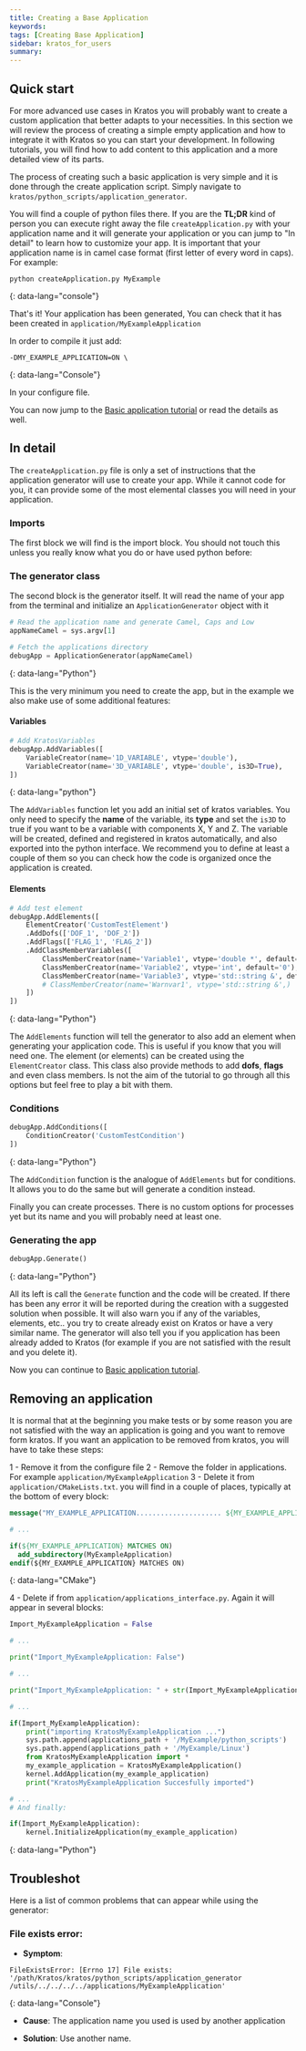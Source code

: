 ```yaml
---
title: Creating a Base Application
keywords: 
tags: [Creating Base Application]
sidebar: kratos_for_users
summary: 
---
```


## Quick start

For more advanced use cases in Kratos you will probably want to create a custom application that better adapts to your necessities. In this section we will review the process of creating a simple empty application and how to integrate it with Kratos so you can start your development. In following tutorials, you will find how to add content to this application and a more detailed view of its parts.

The process of creating such a basic application is very simple and it is done through the create application script. Simply navigate to `kratos/python_scripts/application_generator`.

You will find a couple of python files there. If you are the **TL;DR** kind of person you can execute right away the file `createApplication.py` with your application name and it will generate your application or you can jump to "In detail" to learn how to customize your app. It is important that your application name is in camel case format (first letter of every word in caps). For example:

```console
python createApplication.py MyExample
```
{: data-lang="console"}

That's it! Your application has been generated, You can check that it has been created in `application/MyExampleApplication`

In order to compile it just add:

```console
-DMY_EXAMPLE_APPLICATION=ON \
```
{: data-lang="Console"}

In your configure file.

You can now jump to the [Basic application tutorial](Stationary_Heat_Transfer) or read the details as well.

## In detail

The `createApplication.py` file is only a set of instructions that the application generator will use to create your app. While it cannot code for you, it can provide some of the most elemental classes you will need in your application.

### Imports
The first block we will find is the import block. You should not touch this unless you really know what you do or have used python before:

### The generator class
The second block is the generator itself. It will read the name of your app from the terminal and initialize an `ApplicationGenerator` object with it

```python
# Read the application name and generate Camel, Caps and Low
appNameCamel = sys.argv[1]

# Fetch the applications directory
debugApp = ApplicationGenerator(appNameCamel)
```
{: data-lang="Python"}

This is the very minimum you need to create the app, but in the example we also make use of some additional features:

#### Variables
```python
# Add KratosVariables
debugApp.AddVariables([
    VariableCreator(name='1D_VARIABLE', vtype='double'),
    VariableCreator(name='3D_VARIABLE', vtype='double', is3D=True),
])
```
{: data-lang="python"}

The `AddVariables` function let you add an initial set of kratos variables. You only need to specify the **name** of the variable, its **type** and set the `is3D` to true if you want to be a variable with components X, Y and Z. The variable will be created, defined and registered in kratos automatically, and also exported into the python interface. We recommend you to define at least a couple of them so you can check how the code is organized once the application is created.

#### Elements
```python
# Add test element
debugApp.AddElements([
    ElementCreator('CustomTestElement')
    .AddDofs(['DOF_1', 'DOF_2'])
    .AddFlags(['FLAG_1', 'FLAG_2'])
    .AddClassMemberVariables([
        ClassMemberCreator(name='Variable1', vtype='double *', default='nullptr'),
        ClassMemberCreator(name='Variable2', vtype='int', default='0'),
        ClassMemberCreator(name='Variable3', vtype='std::string &', default='0'),
        # ClassMemberCreator(name='Warnvar1', vtype='std::string &',)
    ])
])
```
{: data-lang="Python"}

The `AddElements` function will tell the generator to also add an element when generating your application code. This is useful if you know that you will need one. The element (or elements) can be created using the `ElementCreator` class. This class also provide methods to add **dofs**, **flags** and even class members. Is not the aim of the tutorial to go through all this options but feel free to play a bit with them.

### Conditions
```python
debugApp.AddConditions([
    ConditionCreator('CustomTestCondition')
])
```
{: data-lang="Python"}

The `AddCondition` function is the analogue of `AddElements` but for conditions. It allows you to do the same but will generate a condition instead.

Finally you can create processes. There is no custom options for processes yet but its name and you will probably need at least one. 

### Generating the app
```python
debugApp.Generate()
```
{: data-lang="Python"}

All its left is call the `Generate` function and the code will be created. If there has been any error it will be reported during the creation with a suggested solution when possible. It will also warn you if any of the variables, elements, etc.. you try to create already exist on Kratos or have a very similar name. The generator will also tell you if you application has been already added to Kratos (for example if you are not satisfied with the result and you delete it).

Now you can continue to [Basic application tutorial](www.google.com).

## Removing an application

It is normal that at the beginning you make tests or by some reason you are not satisfied with the way an application is going and you want to remove form kratos. If you want an application to be removed from kratos, you will have to take these steps:

1 - Remove it from the configure file
2 - Remove the folder in applications. For example `application/MyExampleApplication`
3 - Delete it from `application/CMakeLists.txt`. you will find in a couple of places, typically at the bottom of every block:

```CMake
message("MY_EXAMPLE_APPLICATION..................... ${MY_EXAMPLE_APPLICATION}")

# ...

if(${MY_EXAMPLE_APPLICATION} MATCHES ON)
  add_subdirectory(MyExampleApplication)
endif(${MY_EXAMPLE_APPLICATION} MATCHES ON)
```
{: data-lang="CMake"}

4 - Delete if from `application/applications_interface.py`. Again it will appear in several blocks:

```python
Import_MyExampleApplication = False

# ...

print("Import_MyExampleApplication: False")

# ...

print("Import_MyExampleApplication: " + str(Import_MyExampleApplication))

# ...

if(Import_MyExampleApplication):
    print("importing KratosMyExampleApplication ...")
    sys.path.append(applications_path + '/MyExample/python_scripts')
    sys.path.append(applications_path + '/MyExample/Linux')
    from KratosMyExampleApplication import *
    my_example_application = KratosMyExampleApplication()
    kernel.AddApplication(my_example_application)
    print("KratosMyExampleApplication Succesfully imported")

# ... 
# And finally:

if(Import_MyExampleApplication):
    kernel.InitializeApplication(my_example_application)

```
{: data-lang="Python"}

## Troubleshot

Here is a list of common problems that can appear while using the generator:

### File exists error:

- **Symptom**:

```console
FileExistsError: [Errno 17] File exists: '/path/Kratos/kratos/python_scripts/application_generator
/utils/../../../../applications/MyExampleApplication'
```
{: data-lang="Console"}

- **Cause**: 
The application name you used is used by another application

- **Solution**: 
Use another name.
